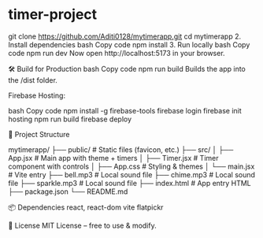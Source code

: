 ﻿# timer-project

git clone https://github.com/Aditi0128/mytimerapp.git
cd mytimerapp
2. Install dependencies
bash
Copy code
npm install
3. Run locally
bash
Copy code
npm run dev
Now open http://localhost:5173 in your browser.

🛠️ Build for Production
bash
Copy code
npm run build
Builds the app into the /dist folder.



Firebase Hosting:

bash
Copy code
npm install -g firebase-tools
firebase login
firebase init hosting
npm run build
firebase deploy


📂 Project Structure

mytimerapp/
├── public/             # Static files (favicon, etc.)
├── src/
│   ├── App.jsx         # Main app with theme + timers
│   ├── Timer.jsx       # Timer component with controls
│   ├── App.css         # Styling & themes
│   └── main.jsx        # Vite entry
├── bell.mp3            # Local sound file
├── chime.mp3           # Local sound file
├── sparkle.mp3         # Local sound file
├── index.html          # App entry HTML
├── package.json
└── README.md



📦 Dependencies
react, react-dom
vite
flatpickr

📜 License
MIT License – free to use & modify.
